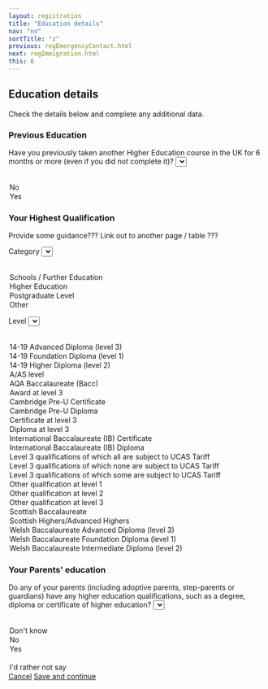 ```yaml
---
layout: registration
title: "Education details"
nav: "no"
sortTitle: "z"
previous: regEmergencyContact.html
next: regImmigration.html
this: 8
---
```


## Education details

Check the details below and complete any additional data.

### Previous Education

<label for="previous">Have you previously taken another Higher Education course in the UK for 6 months or more (even if you did not complete it)?</label>
<select name="previous" id="previous" class="custom-select">
  <option value=""></option>
  <option value="">No</option>
  <option value="">Yes</option>
</select>


### Your Highest Qualification

<!-- _Typically entrants to undergraduate courses will have **level 3** qualifications as their highest current qualification_ -->

Provide some guidance??? Link out to another page / table ???

<label for="category">Category</label>
<select name="category" id="category" class="custom-select">
  <option value="" selected="selected">&nbsp; </option>
  <option value="SFE">Schools / Further Education</option>
  <option value="HE">Higher Education</option>
  <option value="PGL">Postgraduate Level</option>
  <option value="OTH">Other</option>
</select>


<label for="level">Level</label>
<select name="level" id="level" class="custom-select">
  <option value="" selected="selected">&nbsp; </option>
  <option value="P51">14-19 Advanced Diploma (level 3)</option>
  <option value="R51">14-19 Foundation Diploma (level 1)</option>
  <option value="Q51">14-19 Higher Diploma (level 2)</option>
  <option value="P50">A/AS level</option>
  <option value="P47">AQA Baccalaureate (Bacc)</option>
  <option value="P46">Award at level 3</option>
  <option value="P65">Cambridge Pre-U Certificate</option>
  <option value="P64">Cambridge Pre-U Diploma</option>
  <option value="P42">Certificate at level 3</option>
  <option value="P41">Diploma at level 3</option>
  <option value="P63">International Baccalaureate (IB) Certificate</option>
  <option value="P62">International Baccalaureate (IB) Diploma</option>
  <option value="P93">Level 3 qualifications of which all are subject to UCAS Tariff</option>
  <option value="P92">Level 3 qualifications of which none are subject to UCAS Tariff</option>
  <option value="P94">Level 3 qualifications of which some are subject to UCAS Tariff</option>
  <option value="R80">Other qualification at level 1</option>
  <option value="Q80">Other qualification at level 2</option>
  <option value="P80">Other qualification at level 3</option>
  <option value="P53">Scottish Baccalaureate</option>
  <option value="P54">Scottish Highers/Advanced Highers</option>
  <option value="P68">Welsh Baccalaureate Advanced Diploma (level 3)</option>
  <option value="R52">Welsh Baccalaureate Foundation Diploma (level 1)</option>
  <option value="Q52">Welsh Baccalaureate Intermediate Diploma (level 2)</option>
</select>





### Your Parents' education

<label for="parents">Do any of your parents (including adoptive parents, step-parents or guardians) have any higher education qualifications, such as a degree, diploma or certificate of higher education?</label>
<select name="parents" id="parents" class="custom-select">
  <option value=""></option>
  <option value="">Don't know</option>
  <option value="">No</option>
  <option value="">Yes</option>
    <option value="" disabled>&nbsp;</option>
  <option value="">I'd rather not say</option>
</select>



<div id="buttons">
  <a class="btn btn-outline-secondary" href="{{page.previous}}">Cancel</a>
  <a class="btn btn-primary" type="submit" href="{{page.next}}">Save and continue</a>
</div>
